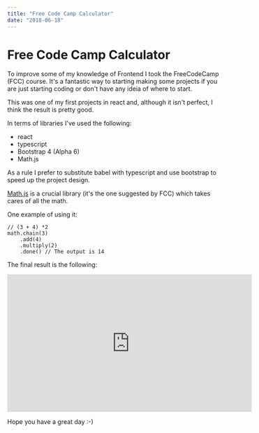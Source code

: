 ```yaml
---
title: "Free Code Camp Calculator"
date: "2018-06-18"
---
```


# Free Code Camp Calculator

To improve some of my knowledge of Frontend I took the FreeCodeCamp (FCC) course. It's a fantastic way to starting making some projects if you are just starting coding or don't have any ideia of where to start.

This was one of my first projects in react and, although it isn't perfect, I think the result is pretty good.

In terms of libraries I've used the following:
* react
* typescript
* Bootstrap 4 (Alpha 6)
* Math.js

As a rule I prefer to substitute babel with typescript and use bootstrap to speed up the project design.

[Math.js](http://mathjs.org/) is a crucial library (it's the one suggested by FCC) which takes cares of all the math. 

One example of using it:

```
// (3 + 4) *2
math.chain(3)
    .add(4)
    .multiply(2)
    .done() // The output is 14 
```

The final result is the following:

<iframe width="560" height="315" src="https://codepen.io/Cabeda/embed/BddXxN" frameborder="0" allowfullscreen></iframe>



Hope you have a great day :-)


